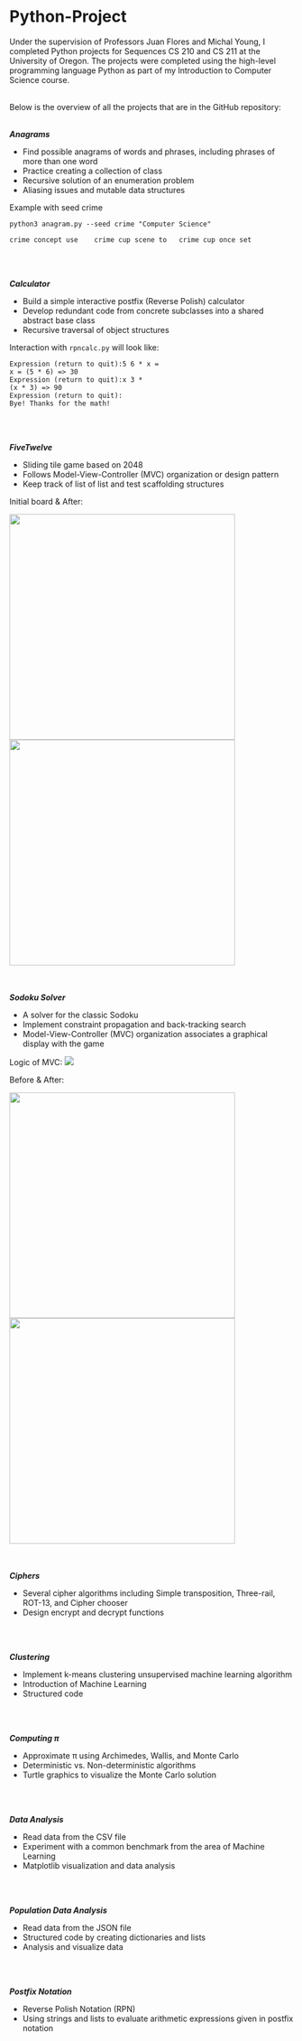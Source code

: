 # Python-Project

Under the supervision of Professors Juan Flores and Michal Young, I completed Python projects for Sequences CS 210 and CS 211 at the University of Oregon. The projects were completed using the high-level programming language Python as part of my Introduction to Computer Science course.
<br>
<br>

Below is the overview of all the projects that are in the GitHub repository: 
<br>
<br>

***Anagrams***
  * Find possible anagrams of words and phrases, including phrases of more than one word
  * Practice creating a collection of class
  * Recursive solution of an enumeration problem
  * Aliasing issues and mutable data structures

Example with seed crime
```shell
python3 anagram.py --seed crime "Computer Science"
```
```text
crime concept use    crime cup scene to   crime cup once set
```
<br>
<br>


***Calculator***
  * Build a simple interactive postfix (Reverse Polish) calculator
  * Develop redundant code from concrete subclasses into a shared abstract base class
  * Recursive traversal of object structures

Interaction with ```rpncalc.py``` will look like: 
```
Expression (return to quit):5 6 * x =
x = (5 * 6) => 30
Expression (return to quit):x 3 *
(x * 3) => 90
Expression (return to quit):
Bye! Thanks for the math!
```
<br>
<br>


***FiveTwelve***
  * Sliding tile game based on 2048
  * Follows Model-View-Controller (MVC) organization or design pattern
  * Keep track of list of list and test scaffolding structures

Initial board & After:
<div class="image-row">
  <img src="z_img/initial.png" width="400" height="400" >
  <img src="z_img/Game-with-score.png" width="400" height="400" >
</div>
<br>
<br>


***Sodoku Solver***
  * A solver for the classic Sodoku
  * Implement constraint propagation and back-tracking search
  * Model-View-Controller (MVC) organization associates a graphical display with the game

Logic of MVC:
<img src="z_img/MVC3.png" >

Before & After:
<div class="image-row">
  <img src="z_img/hs-before.png" width="400" height="400" >
  <img src="z_img/hs-after.png" width="400" height="400" >
</div>
<br>
<br>


***Ciphers***
  * Several cipher algorithms including Simple transposition, Three-rail, ROT-13, and Cipher chooser
  * Design encrypt and decrypt functions
<br>
<br>


***Clustering***
  * Implement k-means clustering unsupervised machine learning algorithm
  * Introduction of Machine Learning
  * Structured code
<br>
<br>


***Computing &#960;***
  * Approximate &#960; using Archimedes, Wallis, and Monte Carlo
  * Deterministic vs. Non-deterministic algorithms
  * Turtle graphics to visualize the Monte Carlo solution
<br>
<br>


***Data Analysis***
  * Read data from the CSV file
  * Experiment with a common benchmark from the area of Machine Learning
  * Matplotlib visualization and data analysis
<br>
<br>


***Population Data Analysis***
  * Read data from the JSON file
  * Structured code by creating dictionaries and lists
  * Analysis and visualize data
<br>
<br>


***Postfix Notation***
  * Reverse Polish Notation (RPN)
  * Using strings and lists to evaluate arithmetic expressions given in postfix notation
